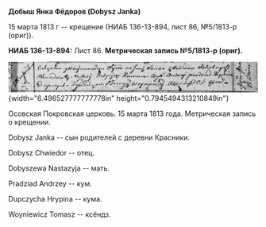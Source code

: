 **Добыш Янка Фёдоров (Dobysz Janka)**

15 марта 1813 г -- крещение (НИАБ 136-13-894, лист 86, №5/1813-р
(ориг)).

**НИАБ 136-13-894:** Лист 86. **Метрическая запись №5/1813-р (ориг).**

![](./media/950bf283f044fb5c088c77b6254f8235f7ea8565.png){width="6.496527777777778in"
height="0.7945494313210849in"}

Осовская Покровская церковь. 15 марта 1813 года. Метрическая запись о
крещении.

Dobysz Janka -- сын родителей с деревни Красники.

Dobysz Chwiedor -- отец.

Dobyszewa Nastazyja -- мать.

Pradziad Andrzey -- кум.

Dupczycha Hrypina -- кума.

Woyniewicz Tomasz -- ксёндз.
